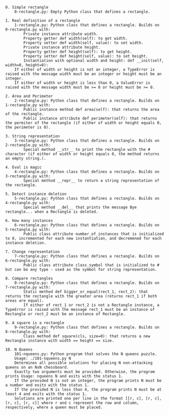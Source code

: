 

    0. Simple rectangle
        0-rectangle.py: Empty Python class that defines a rectangle.

    1. Real definition of a rectangle
        1-rectangle.py: Python class that defines a rectangle. Builds on 0-rectangle.py with:
            Private instance attribute width.
            Property getter def width(self): to get width.
            Property setter def width(self, value): to set width.
            Private instance attribute height.
            Property getter def height(self): to get height.
            Property setter def height(self, value): to set height.
            Instantiation with optional width and height: def __init(self, width=0, height=0):
        If either of width or height is not an integer, a TypeError is raised with the message width must be an integer or height must be an integer.
        If either of width or height is less than 0, a ValueError is raised with the message width must be >= 0 or height must be >= 0.

    2. Area and Perimeter
        2-rectangle.py: Python class that defines a rectangle. Builds on 1-rectangle.py with:
            Public instance method def area(self): that returns the area of the rectangle.
            Public instance attribute def perimeter(self): that returns the permiter of the rectangle (if either of width or height equals 0, the perimeter is 0).

    3. String representation
        3-rectangle.py: Python class that defines a rectangle. Builds on 2-rectangle.py with:
            Special method __str__ to print the rectangle with the # character (if either of width or height equals 0, the method returns an empty string.).

    4. Eval is magic
        4-rectangle.py: Python class that defines a rectangle. Builds on 3-rectangle.py with:
            Special method __repr__ to return a string representation of the rectangle.

    5. Detect instance deletion
        5-rectangle.py: Python class that defines a rectangle. Builds on 4-rectangle.py with:
            Special method __del__ that prints the message Bye rectangle... when a Rectangle is deleted.

    6. How many instances
        6-rectangle.py: Python class that defines a rectangle. Builds on 5-rectangle.py with:
            Public class attribute number_of_instances that is initialized to 0, incremented for each new instantiation, and decremened for each instance deletion.

    7. Change representation
        7-rectangle.py: Python class that defines a rectangle. Builds on 6-rectangle.py with:
            Public class attribute class_symbol that is initialized to # but can be any type - used as the symbol for string representation.

    8. Compare rectangles
        8-rectangle.py: Python class that defines a rectangle. Builds on 7-rectangle.py with:
            Static method def bigger_or_equal(rect_1, rect_2): that returns the rectangle with the greater area (returns rect_1 if both areas are equal).
            If either of rect_1 or rect_2 is not a Rectangle instance, a TypeError is raised with the message rect_1 must be an instance of Rectangle or rect_2 must be an instance of Rectangle.

    9. A square is a rectangle
        9-rectangle.py: Python class that defines a rectangle. Builds on 8-rectangle.py with:
            Class method def square(cls, size=0): that returns a new Rectangle instance with width == height == size.

    10. N Queens
        101-nqueens.py: Python program that solves the N queens puzzle.
        Usage: ./101-nqueens.py N
        Determines all possible solutions for placing N non-attacking queens on an NxN chessboard.
        Exactly two arguments must be provided. Otherwise, the program prints Usage: nqueens N and exits with the status 1.
        If the provided N is not an integer, the program prints N must be a number and exits with the status 1.
        If the provided N is less than 4, the program prints N must be at least 4 and exits with the status 1.
        Solutions are printed one per line in the format [[r, c], [r, c], [r, c], [r, c]] where r and c represent the row and column, respectively, where a queen must be placed.
